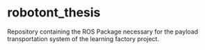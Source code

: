 # robotont_thesis
Repository containing the ROS Package necessary for the payload transportation system of the learning factory project. 
